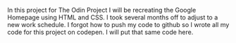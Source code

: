 In this project for The Odin Project I will be recreating the Google Homepage using HTML and CSS.
I took several months off to adjust to a new work schedule. 
I forgot how to push my code to github so I wrote all my code for this project on codepen.
I will put that same code here.